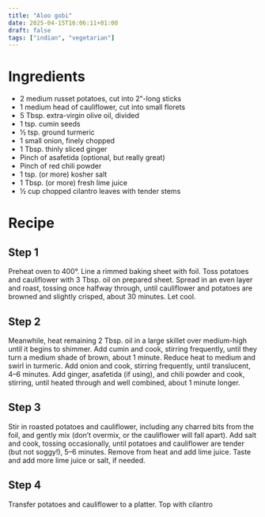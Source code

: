 ```yaml
---
title: "Aloo gobi"
date: 2025-04-15T16:06:11+01:00
draft: false
tags: ["indian", "vegetarian"]
---
```


# Ingredients

 - 2 medium russet potatoes, cut into 2"-long sticks
 - 1 medium head of cauliflower, cut into small florets
 - 5 Tbsp. extra-virgin olive oil, divided
 - 1 tsp. cumin seeds
 - ½ tsp. ground turmeric
 - 1 small onion, finely chopped
 - 1 Tbsp. thinly sliced ginger
 - Pinch of asafetida (optional, but really great)
 - Pinch of red chili powder
 - 1 tsp. (or more) kosher salt
 - 1 Tbsp. (or more) fresh lime juice
 - ½ cup chopped cilantro leaves with tender stems

# Recipe

## Step 1

Preheat oven to 400°. Line a rimmed baking sheet with foil. Toss potatoes and cauliflower with 3 Tbsp. oil on prepared sheet. Spread in an even layer and roast, tossing once halfway through, until cauliflower and potatoes are browned and slightly crisped, about 30 minutes. Let cool.

## Step 2

Meanwhile, heat remaining 2 Tbsp. oil in a large skillet over medium-high until it begins to shimmer. Add cumin and cook, stirring frequently, until they turn a medium shade of brown, about 1 minute. Reduce heat to medium and swirl in turmeric. Add onion and cook, stirring frequently, until translucent, 4–6 minutes. Add ginger, asafetida (if using), and chili powder and cook, stirring, until heated through and well combined, about 1 minute longer.

## Step 3

Stir in roasted potatoes and cauliflower, including any charred bits from the foil, and gently mix (don’t overmix, or the cauliflower will fall apart). Add salt and cook, tossing occasionally, until potatoes and cauliflower are tender (but not soggy!), 5–6 minutes. Remove from heat and add lime juice. Taste and add more lime juice or salt, if needed.

## Step 4

Transfer potatoes and cauliflower to a platter. Top with cilantro

